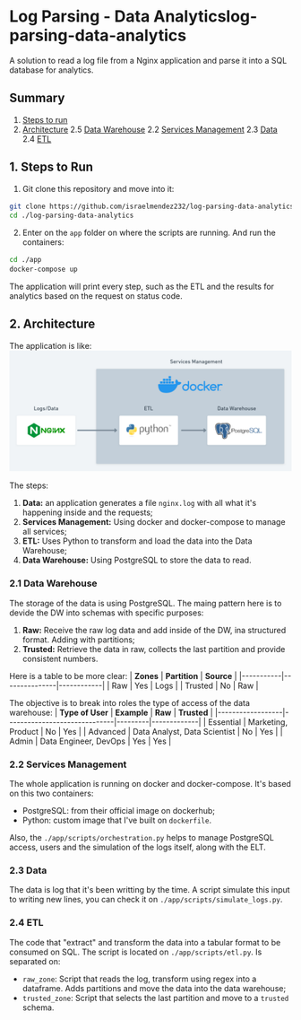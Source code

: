 # Log Parsing - Data Analyticslog-parsing-data-analytics
A solution to read a log file from a Nginx application and parse it into a SQL database for analytics.

## Summary
1. [Steps to run](#1-steps-to-run)
2. [Architecture](#2-architecture)
2.5 [Data Warehouse](#21-data-warehouse)
2.2 [Services Management](#22-services-management)
2.3 [Data](#23-data)
2.4 [ETL](#24-etl)

## 1. Steps to Run
1. Git clone this repository and move into it:
``` bash
git clone https://github.com/israelmendez232/log-parsing-data-analytics.git
cd ./log-parsing-data-analytics
```

2. Enter on the `app` folder on where the scripts are running. And run the containers:
``` bash
cd ./app
docker-compose up
```

The application will print every step, such as the ETL and the results for analytics based on the request on status code. 

## 2. Architecture
The application is like: <br>
![Main Architecture](images/main_architecture.png "Application and Pipeline")

The steps:
1. **Data:** an application generates a file `nginx.log` with all what it's happening inside and the requests;
2. **Services Management:** Using docker and docker-compose to manage all services;
3. **ETL:** Uses Python to transform and load the data into the Data Warehouse;
4. **Data Warehouse:** Using PostgreSQL to store the data to read.

### 2.1 Data Warehouse
The storage of the data is using PostgreSQL. The maing pattern here is to devide the DW into schemas with specific purposes:
1. **Raw:** Receive the raw log data and add inside of the DW, ina structured format. Adding with partitions;
2. **Trusted:** Retrieve the data in raw, collects the last partition and provide consistent numbers.

Here is a table to be more clear:
| **Zones** | **Partition** | **Source** |
|-----------|---------------|------------|
| Raw       | Yes           | Logs       |
| Trusted   | No            | Raw        |

The objective is to break into roles the type of access of the data warehouse:
| **Type of User** | **Example**                  | **Raw** | **Trusted** |
|------------------|------------------------------|---------|-------------|
| Essential        | Marketing, Product           | No      | Yes         |
| Advanced         | Data Analyst, Data Scientist | No      | Yes         |
| Admin            | Data Engineer, DevOps        | Yes     | Yes         |


### 2.2 Services Management
The whole application is running on docker and docker-compose. It's based on this two containers:
- PostgreSQL: from their official image on dockerhub;
- Python: custom image that I've built on `dockerfile`. 

Also, the `./app/scripts/orchestration.py` helps to manage PostgreSQL access, users and the simulation of the logs itself, along with the ELT.

### 2.3 Data
The data is log that it's been writting by the time. A script simulate this input to writing new lines, you can check it on `./app/scripts/simulate_logs.py`.

### 2.4 ETL
The code that "extract" and transform the data into a tabular format to be consumed on SQL. The script is located on `./app/scripts/etl.py`. Is separated on:
- `raw_zone`: Script that reads the log, transform using regex into a dataframe. Adds partitions and move the data into the data warehouse;
- `trusted_zone`: Script that selects the last partition and move to a `trusted` schema.
